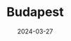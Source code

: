 ---
title: "Budapest"
excerpt: "Where 1 HUF equals 0.0021704 GBP"
gallery_name: "budapest"
date: 2024-03-27
header:
  overlay_image: budapest_mulexp_3v1.jpg
---